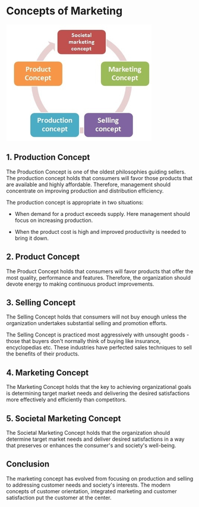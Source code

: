 # Concepts of Marketing


![Marketing Concepts](image.png)

## 1. Production Concept

The Production Concept is one of the oldest philosophies guiding sellers. The production concept holds that consumers will favor those products that are available and highly affordable. Therefore, management should concentrate on improving production and distribution efficiency. 

The production concept is appropriate in two situations:

- When demand for a product exceeds supply. Here management should focus on increasing production.

- When the product cost is high and improved productivity is needed to bring it down.

## 2. Product Concept 

The Product Concept holds that consumers will favor products that offer the most quality, performance and features. Therefore, the organization should devote energy to making continuous product improvements.

## 3. Selling Concept

The Selling Concept holds that consumers will not buy enough unless the organization undertakes substantial selling and promotion efforts. 

The Selling Concept is practiced most aggressively with unsought goods - those that buyers don't normally think of buying like insurance, encyclopedias etc. These industries have perfected sales techniques to sell the benefits of their products.

## 4. Marketing Concept

The Marketing Concept holds that the key to achieving organizational goals is determining target market needs and delivering the desired satisfactions more effectively and efficiently than competitors.

## 5. Societal Marketing Concept 

The Societal Marketing Concept holds that the organization should determine target market needs and deliver desired satisfactions in a way that preserves or enhances the consumer's and society's well-being.


## Conclusion

The marketing concept has evolved from focusing on production and selling to addressing customer needs and society's interests. The modern concepts of customer orientation, integrated marketing and customer satisfaction put the customer at the center.